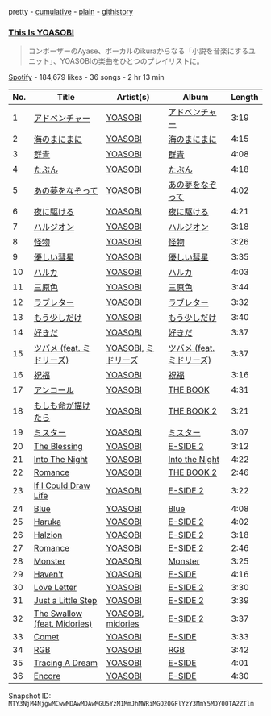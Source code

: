 pretty - [cumulative](/playlists/cumulative/37i9dQZF1DWVVbqQrqciCF.md) - [plain](/playlists/plain/37i9dQZF1DWVVbqQrqciCF) - [githistory](https://github.githistory.xyz/mackorone/spotify-playlist-archive/blob/main/playlists/plain/37i9dQZF1DWVVbqQrqciCF)

### [This Is YOASOBI](https://open.spotify.com/playlist/37i9dQZF1DWVVbqQrqciCF)

> コンポーザーのAyase、ボーカルのikuraからなる「小説を音楽にするユニット」、YOASOBIの楽曲をひとつのプレイリストに。

[Spotify](https://open.spotify.com/user/spotify) - 184,679 likes - 36 songs - 2 hr 13 min

| No. | Title | Artist(s) | Album | Length |
|---|---|---|---|---|
| 1 | [アドベンチャー](https://open.spotify.com/track/1w2tdCsX2yKFjbh3wHII94) | [YOASOBI](https://open.spotify.com/artist/64tJ2EAv1R6UaZqc4iOCyj) | [アドベンチャー](https://open.spotify.com/album/1oniwzKzy5hIwoAHjACgsi) | 3:19 |
| 2 | [海のまにまに](https://open.spotify.com/track/0loZ1KfQSLJxYR0Y7dImKN) | [YOASOBI](https://open.spotify.com/artist/64tJ2EAv1R6UaZqc4iOCyj) | [海のまにまに](https://open.spotify.com/album/6M4p4S5t8PuRZiq7zvMEPB) | 4:15 |
| 3 | [群青](https://open.spotify.com/track/0T4AitQuq8IJhWBWuZwkFA) | [YOASOBI](https://open.spotify.com/artist/64tJ2EAv1R6UaZqc4iOCyj) | [群青](https://open.spotify.com/album/4nLIK2uFzYUJqLAfJZYgLx) | 4:08 |
| 4 | [たぶん](https://open.spotify.com/track/62Lv9WcrfzJqhvYDbilJy3) | [YOASOBI](https://open.spotify.com/artist/64tJ2EAv1R6UaZqc4iOCyj) | [たぶん](https://open.spotify.com/album/2882DYZkYy3UOYyWOvbnnl) | 4:18 |
| 5 | [あの夢をなぞって](https://open.spotify.com/track/4BE1OloRc9xwjyqA4wFFuN) | [YOASOBI](https://open.spotify.com/artist/64tJ2EAv1R6UaZqc4iOCyj) | [あの夢をなぞって](https://open.spotify.com/album/6VtHuuDn351LBXwpxmvZqt) | 4:02 |
| 6 | [夜に駆ける](https://open.spotify.com/track/3dPtXHP0oXQ4HCWHsOA9js) | [YOASOBI](https://open.spotify.com/artist/64tJ2EAv1R6UaZqc4iOCyj) | [夜に駆ける](https://open.spotify.com/album/3GzwPyPZCyrqUTaurTaS23) | 4:21 |
| 7 | [ハルジオン](https://open.spotify.com/track/7HneEBTvTra2CRYsxgMOAi) | [YOASOBI](https://open.spotify.com/artist/64tJ2EAv1R6UaZqc4iOCyj) | [ハルジオン](https://open.spotify.com/album/4sKqN5y5RydUVgSSccH13q) | 3:18 |
| 8 | [怪物](https://open.spotify.com/track/06XQvnJb53SUYmlWIhUXUi) | [YOASOBI](https://open.spotify.com/artist/64tJ2EAv1R6UaZqc4iOCyj) | [怪物](https://open.spotify.com/album/41HUxKwnbrg8IdelmMibj9) | 3:26 |
| 9 | [優しい彗星](https://open.spotify.com/track/19fhOFi6pNGeZe5uiFlm7c) | [YOASOBI](https://open.spotify.com/artist/64tJ2EAv1R6UaZqc4iOCyj) | [優しい彗星](https://open.spotify.com/album/2JTvRXbEc1JGPrlKC435Jf) | 3:35 |
| 10 | [ハルカ](https://open.spotify.com/track/6wKmxUeMJAoz2GpMrw95z5) | [YOASOBI](https://open.spotify.com/artist/64tJ2EAv1R6UaZqc4iOCyj) | [ハルカ](https://open.spotify.com/album/6uq5X6zI466fOyPkzwVYTH) | 4:03 |
| 11 | [三原色](https://open.spotify.com/track/3FUCuf498nFHJXFYR1V9Bd) | [YOASOBI](https://open.spotify.com/artist/64tJ2EAv1R6UaZqc4iOCyj) | [三原色](https://open.spotify.com/album/3MeMuzwFRLje0g7fdni41h) | 3:44 |
| 12 | [ラブレター](https://open.spotify.com/track/185Wm4Mx09dQG0fUktklDm) | [YOASOBI](https://open.spotify.com/artist/64tJ2EAv1R6UaZqc4iOCyj) | [ラブレター](https://open.spotify.com/album/6RfHLN2DLnZLAvR5Ogb4jA) | 3:32 |
| 13 | [もう少しだけ](https://open.spotify.com/track/2pXmohBUnD5Li93sgpbPSg) | [YOASOBI](https://open.spotify.com/artist/64tJ2EAv1R6UaZqc4iOCyj) | [もう少しだけ](https://open.spotify.com/album/32fJ6KxH53e7buqrMsNH5I) | 3:40 |
| 14 | [好きだ](https://open.spotify.com/track/7537JfhvVpEqkrY2CIY7zu) | [YOASOBI](https://open.spotify.com/artist/64tJ2EAv1R6UaZqc4iOCyj) | [好きだ](https://open.spotify.com/album/1IOv9TZ1IarsEQ6RB7HEe0) | 3:37 |
| 15 | [ツバメ \(feat\. ミドリーズ\)](https://open.spotify.com/track/0yzX8MYYJHw7A3PLvgEc7e) | [YOASOBI](https://open.spotify.com/artist/64tJ2EAv1R6UaZqc4iOCyj), [ミドリーズ](https://open.spotify.com/artist/3y1b2eef2HLeYyqFJLtH4p) | [ツバメ \(feat\. ミドリーズ\)](https://open.spotify.com/album/3hLagbbi0Ud7VLJC9AxiTr) | 3:37 |
| 16 | [祝福](https://open.spotify.com/track/7ajpbW6tBpqUI9foCtwlLw) | [YOASOBI](https://open.spotify.com/artist/64tJ2EAv1R6UaZqc4iOCyj) | [祝福](https://open.spotify.com/album/7KS8ZZpgraGBazVoSeX6O4) | 3:16 |
| 17 | [アンコール](https://open.spotify.com/track/465JzFiajJO59sUrDFsxdC) | [YOASOBI](https://open.spotify.com/artist/64tJ2EAv1R6UaZqc4iOCyj) | [THE BOOK](https://open.spotify.com/album/1xhO0GSoezdPJcSuNe1ySv) | 4:31 |
| 18 | [もしも命が描けたら](https://open.spotify.com/track/5WYTSyhKonzQZ3hu14LNr6) | [YOASOBI](https://open.spotify.com/artist/64tJ2EAv1R6UaZqc4iOCyj) | [THE BOOK 2](https://open.spotify.com/album/5uStDUB4nlmItpz2AYlFtd) | 3:21 |
| 19 | [ミスター](https://open.spotify.com/track/2YbNZLoiREBYZo4HeKB8Np) | [YOASOBI](https://open.spotify.com/artist/64tJ2EAv1R6UaZqc4iOCyj) | [ミスター](https://open.spotify.com/album/4oGSH2U1aP0Jr0zldlMRAt) | 3:07 |
| 20 | [The Blessing](https://open.spotify.com/track/4KFvsGchCp4c7zphBlPxz3) | [YOASOBI](https://open.spotify.com/artist/64tJ2EAv1R6UaZqc4iOCyj) | [E\-SIDE 2](https://open.spotify.com/album/0ojhCKa6vLf8p81CNJ7ctO) | 3:12 |
| 21 | [Into The Night](https://open.spotify.com/track/0JyJVPi4IBCgj2wTRKb0yN) | [YOASOBI](https://open.spotify.com/artist/64tJ2EAv1R6UaZqc4iOCyj) | [Into the Night](https://open.spotify.com/album/6MZSQuewUgYmyFGvN5S0rz) | 4:22 |
| 22 | [Romance](https://open.spotify.com/track/0dSPApaBoWn6SA4GKWq9QK) | [YOASOBI](https://open.spotify.com/artist/64tJ2EAv1R6UaZqc4iOCyj) | [THE BOOK 2](https://open.spotify.com/album/5uStDUB4nlmItpz2AYlFtd) | 2:46 |
| 23 | [If I Could Draw Life](https://open.spotify.com/track/5ASNsnnOvreLu9FtvA3jpR) | [YOASOBI](https://open.spotify.com/artist/64tJ2EAv1R6UaZqc4iOCyj) | [E\-SIDE 2](https://open.spotify.com/album/0ojhCKa6vLf8p81CNJ7ctO) | 3:22 |
| 24 | [Blue](https://open.spotify.com/track/3eGKvQ0eYpyl28lMo8ZT93) | [YOASOBI](https://open.spotify.com/artist/64tJ2EAv1R6UaZqc4iOCyj) | [Blue](https://open.spotify.com/album/142pAHbasPxFPBKbS5wsb3) | 4:08 |
| 25 | [Haruka](https://open.spotify.com/track/0jFon5RVg19KlwNVnXVX0s) | [YOASOBI](https://open.spotify.com/artist/64tJ2EAv1R6UaZqc4iOCyj) | [E\-SIDE 2](https://open.spotify.com/album/0ojhCKa6vLf8p81CNJ7ctO) | 4:02 |
| 26 | [Halzion](https://open.spotify.com/track/6YgWUfKPwZJigKBbSDwu7e) | [YOASOBI](https://open.spotify.com/artist/64tJ2EAv1R6UaZqc4iOCyj) | [E\-SIDE 2](https://open.spotify.com/album/0ojhCKa6vLf8p81CNJ7ctO) | 3:18 |
| 27 | [Romance](https://open.spotify.com/track/6Kh3obD8LG4yeXxQDhr6Vr) | [YOASOBI](https://open.spotify.com/artist/64tJ2EAv1R6UaZqc4iOCyj) | [E\-SIDE 2](https://open.spotify.com/album/0ojhCKa6vLf8p81CNJ7ctO) | 2:46 |
| 28 | [Monster](https://open.spotify.com/track/7M9lc2hHXKQobbHQ31Yg2v) | [YOASOBI](https://open.spotify.com/artist/64tJ2EAv1R6UaZqc4iOCyj) | [Monster](https://open.spotify.com/album/3GUW4WpvJPXgzsOW1hVifv) | 3:25 |
| 29 | [Haven't](https://open.spotify.com/track/33ALvsldNGJduk3Bqr7VjS) | [YOASOBI](https://open.spotify.com/artist/64tJ2EAv1R6UaZqc4iOCyj) | [E\-SIDE](https://open.spotify.com/album/2Il38p3xyKeLHM5tHa4b6R) | 4:16 |
| 30 | [Love Letter](https://open.spotify.com/track/325iR7dCw6hNekr48puGdG) | [YOASOBI](https://open.spotify.com/artist/64tJ2EAv1R6UaZqc4iOCyj) | [E\-SIDE 2](https://open.spotify.com/album/0ojhCKa6vLf8p81CNJ7ctO) | 3:30 |
| 31 | [Just a Little Step](https://open.spotify.com/track/3UCbRuJbsnEZeGLXefqeow) | [YOASOBI](https://open.spotify.com/artist/64tJ2EAv1R6UaZqc4iOCyj) | [E\-SIDE 2](https://open.spotify.com/album/0ojhCKa6vLf8p81CNJ7ctO) | 3:39 |
| 32 | [The Swallow \(feat\. Midories\)](https://open.spotify.com/track/6oexafIxFkZaEEcfJCsx4y) | [YOASOBI](https://open.spotify.com/artist/64tJ2EAv1R6UaZqc4iOCyj), [midories](https://open.spotify.com/artist/71hoL3Rlmuptv4h4g2bJxU) | [E\-SIDE 2](https://open.spotify.com/album/0ojhCKa6vLf8p81CNJ7ctO) | 3:37 |
| 33 | [Comet](https://open.spotify.com/track/7LrT6Lpn0hOQ58pbBP6D2M) | [YOASOBI](https://open.spotify.com/artist/64tJ2EAv1R6UaZqc4iOCyj) | [E\-SIDE](https://open.spotify.com/album/2Il38p3xyKeLHM5tHa4b6R) | 3:33 |
| 34 | [RGB](https://open.spotify.com/track/55O5PJor96At64xOQSWnkc) | [YOASOBI](https://open.spotify.com/artist/64tJ2EAv1R6UaZqc4iOCyj) | [RGB](https://open.spotify.com/album/1lFZcTOrL1ZukflkJg9zX2) | 3:42 |
| 35 | [Tracing A Dream](https://open.spotify.com/track/4L9Iuupn2JTSCHSn8uVdD6) | [YOASOBI](https://open.spotify.com/artist/64tJ2EAv1R6UaZqc4iOCyj) | [E\-SIDE](https://open.spotify.com/album/2Il38p3xyKeLHM5tHa4b6R) | 4:01 |
| 36 | [Encore](https://open.spotify.com/track/0O0RP8iesLTKxhlEY4MKX6) | [YOASOBI](https://open.spotify.com/artist/64tJ2EAv1R6UaZqc4iOCyj) | [E\-SIDE](https://open.spotify.com/album/2Il38p3xyKeLHM5tHa4b6R) | 4:30 |

Snapshot ID: `MTY3NjM4NjgwMCwwMDAwMDAwMGU5YzM1MmJhMWRiMGQ2OGFlYzY3MmY5MDY0OTA2ZTlm`
